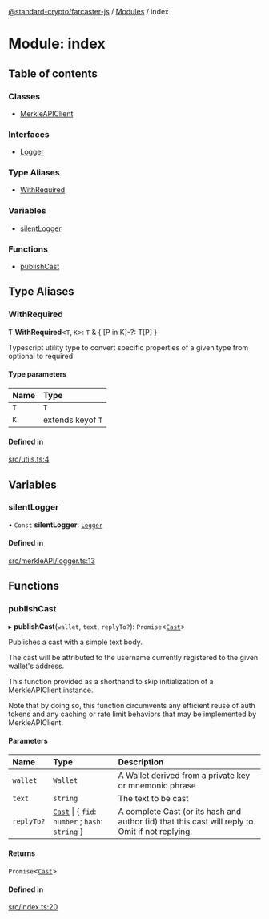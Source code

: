 [@standard-crypto/farcaster-js](../README.md) / [Modules](../modules.md) / index

# Module: index

## Table of contents

### Classes

- [MerkleAPIClient](../classes/index.MerkleAPIClient.md)

### Interfaces

- [Logger](../interfaces/index.Logger.md)

### Type Aliases

- [WithRequired](index.md#withrequired)

### Variables

- [silentLogger](index.md#silentlogger)

### Functions

- [publishCast](index.md#publishcast)

## Type Aliases

### WithRequired

Ƭ **WithRequired**<`T`, `K`\>: `T` & { [P in K]-?: T[P] }

Typescript utility type to convert specific properties of a given type from optional to required

#### Type parameters

| Name | Type |
| :------ | :------ |
| `T` | `T` |
| `K` | extends keyof `T` |

#### Defined in

[src/utils.ts:4](https://github.com/standard-crypto/farcaster-js/blob/main/src/utils.ts#L4)

## Variables

### silentLogger

• `Const` **silentLogger**: [`Logger`](../interfaces/index.Logger.md)

#### Defined in

[src/merkleAPI/logger.ts:13](https://github.com/standard-crypto/farcaster-js/blob/main/src/merkleAPI/logger.ts#L13)

## Functions

### publishCast

▸ **publishCast**(`wallet`, `text`, `replyTo?`): `Promise`<[`Cast`](../interfaces/merkleAPI_swagger.Cast.md)\>

Publishes a cast with a simple text body.

The cast will be attributed to the username currently registered
to the given wallet's address.

This function provided as a shorthand to skip initialization of a MerkleAPIClient instance.

Note that by doing so, this function circumvents any efficient reuse of auth tokens and any
caching or rate limit behaviors that may be implemented by MerkleAPIClient.

#### Parameters

| Name | Type | Description |
| :------ | :------ | :------ |
| `wallet` | `Wallet` | A Wallet derived from a private key or mnemonic phrase |
| `text` | `string` | The text to be cast |
| `replyTo?` | [`Cast`](../interfaces/merkleAPI_swagger.Cast.md) \| { `fid`: `number` ; `hash`: `string`  } | A complete Cast (or its hash and author fid) that this cast will reply to. Omit if not replying. |

#### Returns

`Promise`<[`Cast`](../interfaces/merkleAPI_swagger.Cast.md)\>

#### Defined in

[src/index.ts:20](https://github.com/standard-crypto/farcaster-js/blob/main/src/index.ts#L20)
